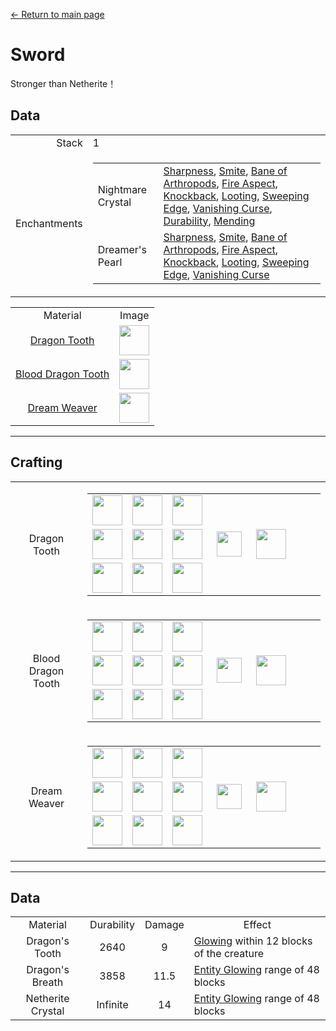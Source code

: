 [← Return to main page](../)
# Sword
Stronger than Netherite！

## Data
<table>
    <tr><td align="end">Stack</td><td>1</td></tr>
    <tr><td align="end">Enchantments</td><td>
        <table>
            <tr><td>Nightmare Crystal</td><td><a href="https://minecraft.fandom.com/wiki/Sharpness">Sharpness</a>, <a href="https://minecraft.fandom.com/wiki/Smite">Smite</a>, <a href="https://minecraft.fandom.com/wiki/Bane_of_Arthropods">Bane of Arthropods</a>, <a href="https://minecraft.fandom.com/wiki/Fire_Aspect">Fire Aspect</a>, <a href="https://minecraft.fandom.com/wiki/Knockback">Knockback</a>, <a href="https://minecraft.fandom.com/wiki/Looting">Looting</a>, <a href="https://minecraft.fandom.com/wiki/Sweeping_Edge">Sweeping Edge</a>, <a href="https://minecraft.fandom.com/wiki/Vanishing_Curse">Vanishing Curse</a>, <a href="https://minecraft.fandom.com/wiki/Durability">Durability</a>, <a href="https://minecraft.fandom.com/wiki/Mending">Mending</a></td></tr>
            <tr><td>Dreamer's Pearl</td><td><a href="https://minecraft.fandom.com/wiki/Sharpness">Sharpness</a>, <a href="https://minecraft.fandom.com/wiki/Smite">Smite</a>, <a href="https://minecraft.fandom.com/wiki/Bane_of_Arthropods">Bane of Arthropods</a>, <a href="https://minecraft.fandom.com/wiki/Fire_Aspect">Fire Aspect</a>, <a href="https://minecraft.fandom.com/wiki/Knockback">Knockback</a>, <a href="https://minecraft.fandom.com/wiki/Looting">Looting</a>, <a href="https://minecraft.fandom.com/wiki/Sweeping_Edge">Sweeping Edge</a>, <a href="https://minecraft.fandom.com/wiki/Vanishing_Curse">Vanishing Curse</a></td></tr>
        </table>
    </td></tr>
</table>
<table>
    <tr><td align="center">Material</td><td align="center">Image</td></tr>
    <tr><td align="center"><a href="dragon_tooth.md">Dragon Tooth</a></td><td><img src="https://i.imgur.com/Pr9Lvlq.png" height="48"/></td></tr>
    <tr><td align="center"><a href="dragon_blood_tooth.md">Blood Dragon Tooth</a></td><td><img src="https://i.imgur.com/yIzgPwQ.png" height="48"/></td></tr>
    <tr><td align="center"><a href="nightmare_crystal.md">Dream Weaver</a></td><td><img src="https://i.imgur.com/RV6EYFJ.png" height="48"/></td></tr>
</table>

---

## Crafting
<table>
    <tr>
        <td align="center">Dragon Tooth</td>
        <td>
            <table>
                <tr><td><img src="https://i.imgur.com/wl43BjZ.png" width="48"/></td><td><img src="https://i.imgur.com/ZJn6ZOj.png" width="48"/></td><td><img src="https://i.imgur.com/wl43BjZ.png" width="48"/></td><td colspan="3"></td></tr>
                <tr><td><img src="https://i.imgur.com/wl43BjZ.png" width="48"/></td><td><img src="https://i.imgur.com/ZJn6ZOj.png" width="48"/></td><td><img src="https://i.imgur.com/wl43BjZ.png" width="48"/></td><td width="70" align="center"><img src="https://i.imgur.com/VE0KqIE.png" width="40"/></td><td><img src="https://i.imgur.com/Pr9Lvlq.png" width="48"/></td><td width="70"></td></tr>
                <tr><td><img src="https://i.imgur.com/wl43BjZ.png" width="48"/></td><td><img src="https://i.imgur.com/hhnlgTn.png" width="48"/></td><td><img src="https://i.imgur.com/wl43BjZ.png" width="48"/></td><td colspan="3"></td></tr>
            </table>
        </td>
    </tr>
    <tr>
        <td align="center">Blood Dragon Tooth</td>
        <td>
            <table>
                <tr><td><img src="https://i.imgur.com/wl43BjZ.png" width="48"/></td><td><img src="https://i.imgur.com/DWX8hfU.png" width="48"/></td><td><img src="https://i.imgur.com/wl43BjZ.png" width="48"/></td><td colspan="3"></td></tr>
                <tr><td><img src="https://i.imgur.com/wl43BjZ.png" width="48"/></td><td><img src="https://i.imgur.com/DWX8hfU.png" width="48"/></td><td><img src="https://i.imgur.com/wl43BjZ.png" width="48"/></td><td width="70" align="center"><img src="https://i.imgur.com/VE0KqIE.png" width="40"/></td><td><img src="https://i.imgur.com/yIzgPwQ.png" width="48"/></td><td width="70"></td></tr>
                <tr><td><img src="https://i.imgur.com/wl43BjZ.png" width="48"/></td><td><img src="https://i.imgur.com/IWZz8YM.png" width="48"/></td><td><img src="https://i.imgur.com/wl43BjZ.png" width="48"/></td><td colspan="3"></td></tr>
            </table>
        </td>
    </tr>
    <tr>
        <td align="center">Dream Weaver</td>
        <td>
            <table>
                <tr><td><img src="https://i.imgur.com/wl43BjZ.png" width="48"/></td><td><img src="https://i.imgur.com/pivPa8U.png" width="48"/></td><td><img src="https://i.imgur.com/wl43BjZ.png" width="48"/></td><td colspan="3"></td></tr>
                <tr><td><img src="https://i.imgur.com/wl43BjZ.png" width="48"/></td><td><img src="https://i.imgur.com/pivPa8U.png" width="48"/></td><td><img src="https://i.imgur.com/wl43BjZ.png" width="48"/></td><td width="70" align="center"><img src="https://i.imgur.com/VE0KqIE.png" width="40"/></td><td><img src="https://i.imgur.com/RV6EYFJ.png" width="48"/></td><td width="70"></td></tr>
                <tr><td><img src="https://i.imgur.com/wl43BjZ.png" width="48"/></td><td><img src="https://i.imgur.com/DWX8hfU.png" width="48"/></td><td><img src="https://i.imgur.com/wl43BjZ.png" width="48"/></td><td colspan="3"></td></tr>
            </table>
        </td>
    </tr>
</table>

---

## Data

<table>
    <tr><td align="center">Material</td><td align="center">Durability</td><td align="center">Damage</td><td align="center">Effect</td></tr>
    <tr><td align="center">Dragon's Tooth</td><td align="center">2640</td><td align="center">9</td><td><a href="../feature/entity_glowing.md">Glowing</a> within 12 blocks of the creature</td></tr>
    <tr><td align="center">Dragon's Breath</td><td align="center">3858</td><td align="center">11.5</td><td><a href="../feature/entity_glowing.md">Entity Glowing</a> range of 48 blocks</td></tr>
    <tr><td align="center">Netherite Crystal</td><td align="center">Infinite</td><td align="center">14</td><td><a href="../feature/entity_glowing.md">Entity Glowing</a> range of 48 blocks</td></tr>
</table>
